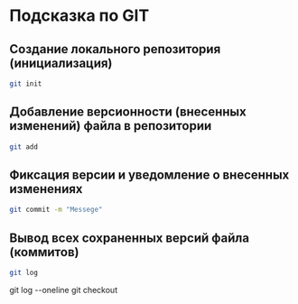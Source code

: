 # Подсказка по GIT

## Создание локального репозитория (инициализация)
~~~sh
git init
~~~

## Добавление версионности (внесенных изменений) файла в репозитории
~~~sh
git add
~~~

## Фиксация версии и уведомление о внесенных изменениях
~~~sh
git commit -m "Messege"
~~~

## Вывод всех сохраненных версий файла (коммитов)
~~~sh
git log
~~~


git log --oneline
git checkout

